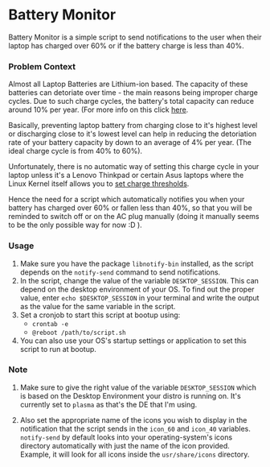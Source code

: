 # Battery Monitor

Battery Monitor is a simple script to send notifications to the user when their laptop has charged over 60% or if the battery charge is less than 40%.

### Problem Context
Almost all Laptop Batteries are Lithium-ion based. The capacity of these batteries can detoriate over time - the main reasons being improper charge cycles. Due to such charge cycles, the battery's total capacity can reduce around 10% per year. (For more info on this click [here](https://superuser.com/questions/502328/how-does-limiting-a-laptop-batterys-full-charge-to-less-than-100-extend-its-ba).  

Basically, preventing laptop battery from charging close to it's highest level or discharging close to it's lowest level can help in reducing the detoriation rate of your battery capacity by down to an average of 4% per year. (The ideal charge cycle is from 40% to 60%).  

Unfortunately, there is no automatic way of setting this charge cycle in your laptop unless it's a Lenovo Thinkpad or certain Asus laptops where the Linux Kernel itself allows you to [set charge thresholds](https://www.reddit.com/r/linuxhardware/comments/g8kpee/psa_kernel_54_added_the_ability_to_set_a_battery/). 

Hence the need for a script which automatically notifies you when your battery has charged over 60% or fallen less than 40%, so that you will be reminded to switch off or on the AC plug manually (doing it manually seems to be the only possible way for now :D ). 


### Usage
1. Make sure you have the package `libnotify-bin` installed, as the script depends on the `notify-send` command to send notifications.
2. In the script, change the value of the variable `DESKTOP_SESSION`. This can depend on the desktop environment of your OS. To find out the proper value, enter `echo $DESKTOP_SESSION` in your terminal and write the output as the value for the same variable in the script.
3. Set a cronjob to start this script at bootup using:
    * `crontab -e`
    * `@reboot /path/to/script.sh`
4. You can also use your OS's startup settings or application to set this script to run at bootup.

### Note
1. Make sure to give the right value of the variable `DESKTOP_SESSION` which is based on the Desktop Environment your distro is running on. It's currently set to `plasma` as that's the DE that I'm using.

2. Also set the appropriate name of the icons you wish to display in the notification that the script sends in the `icon_60` and `icon_40` variables. `notify-send` by default looks into your operating-system's icons directory automatically with just the name of the icon provided. Example, it will look for all icons inside the `usr/share/icons` directory.
